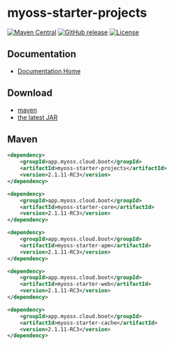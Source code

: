 # myoss-starter-projects

[![Maven Central](https://img.shields.io/maven-central/v/app.myoss.cloud.boot/myoss-starter-projects.svg)](https://maven-badges.herokuapp.com/maven-central/app.myoss.cloud.boot/myoss-starter-projects/)
[![GitHub release](https://img.shields.io/github/release/myoss-cloud/myoss-starter-projects.svg)](https://github.com/myoss-cloud/myoss-starter-projects/releases)
[![License](https://img.shields.io/badge/license-Apache%202-4EB1BA.svg)](https://www.apache.org/licenses/LICENSE-2.0.html)

## Documentation

- [Documentation Home](https://github.com/myoss-cloud/myoss-starter-projects/wiki)

## Download

- [maven][1]
- [the latest JAR][2]  

[1]: https://repo1.maven.org/maven2/app/myoss/cloud/boot/myoss-starter-projects/  
[2]: https://search.maven.org/remote_content?g=app.myoss.cloud.boot&a=myoss-starter-projects&v=LATEST

## Maven

```xml
<dependency>
    <groupId>app.myoss.cloud.boot</groupId>
    <artifactId>myoss-starter-projects</artifactId>
    <version>2.1.11-RC3</version>
</dependency>
```

```xml
<dependency>
    <groupId>app.myoss.cloud.boot</groupId>
    <artifactId>myoss-starter-core</artifactId>
    <version>2.1.11-RC3</version>
</dependency>
```

```xml
<dependency>
    <groupId>app.myoss.cloud.boot</groupId>
    <artifactId>myoss-starter-apm</artifactId>
    <version>2.1.11-RC3</version>
</dependency>
```

```xml
<dependency>
    <groupId>app.myoss.cloud.boot</groupId>
    <artifactId>myoss-starter-web</artifactId>
    <version>2.1.11-RC3</version>
</dependency>
```

```xml
<dependency>
    <groupId>app.myoss.cloud.boot</groupId>
    <artifactId>myoss-starter-cache</artifactId>
    <version>2.1.11-RC3</version>
</dependency>
```
